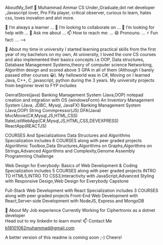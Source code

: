 AboutMy_Self 🤔
Muhammad Ammar
CS Under_Graduate,dot net developer ,Javascript lover, Pro Fifa player, critical observer, curious to learn, hates css, loves inovation and alot more.

🌱 I’m always a learner ...
👯 I’m looking to collaborate on ...
🤔 I’m looking for help with ...
💬 Ask me about ...
📫 How to reach me: ...
😄 Pronouns: ...
⚡ Fun fact: ... -->

🧐 About my time in university
I started learning practical skills from the first year of my bachelors on my own, At university, I loved the core CS courses and also implemented their basics concepts i.e OOP, Data structures, Database Management Systems,theory of computer science Networking, Algorithm design and scored above 3 GPA in all of them (Although I barely passed other courses 😀). My helloworld was in C#, Moving on I learned Java, C++, C ,javascript, python during the 3 years. My university projects from beginner level to FYP includes

GenralStore(java)
Banking Management System (Java,OOP)
notepad creation and intgration with OS (windowsForm)
An Inventory Management System (Java, JDBC, Mysql, JavaFX)
Banking Management System (Java,OOP)
String Commpressor(JS)
DFA(Java)
MvcMovie(C#,Mysql,JS,HTML,CSS)
RateListWebApp(C#,Mysql,JS,HTML,CSS,DEVEXPRESS)
ReactApp(REACTJS)

COURSES And Specializations 
Data Structures and Algorithms Specialization includes 6 COURSES along with peer graded projects
Algorithmic Toolbox,Data Structures,Algorithms on Graphs,Algorithms on Strings,Advanced Algorithms and Complexity,Genome Assembly Programming Challenge

Web Design for Everybody: Basics of Web Development & Coding Specialization  includes 5 COURSES along with peer graded projects
INTRO TO HTML5,INTRO TO CSS3,Interactivity with JavaScript,Advanced Styling with Responsive Design,Web Design for Everybody Capstone

Full-Stack Web Development with React Specialization  includes 3 COURSES along with peer graded projects
Front-End Web Development with React,Server-side Development with NodeJS, Express and MongoDB


👯 About My Job experience
Currently Working for Ciphertronix as a dotnet developer  
Head out to my linkedin to learn more!
📫 Contact Me
b18101062muhammad@gmail.com

A better version of this readme is coming soon ;-) Cheers!

